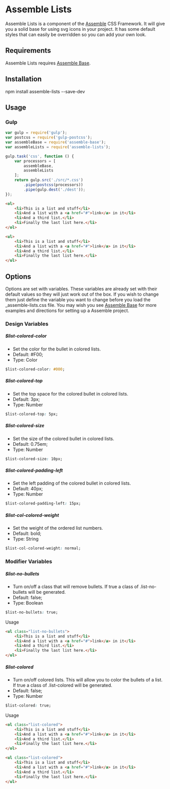 [Assemble]:                http://assemblecss.com
[Assemble Base]:           https://github.com/lukelarsen/assemble-base

# Assemble Lists
Assemble Lists is a component of the [Assemble] CSS Framework. It will give you a solid base for using svg icons in your project. It has some default styles that can easily be overridden so you can add your own look.

## Requirements
Assemble Lists requires [Assemble Base].

## Installation
npm install assemble-lists --save-dev

## Usage
### Gulp
```js
var gulp = require('gulp');
var postcss = require('gulp-postcss');
var assembleBase = require('assemble-base');
var assembleLists = require('assemble-lists');

gulp.task('css', function () {
    var processors = [
        assembleBase,
        assembleLists
    ];
    return gulp.src('./src/*.css')
        .pipe(postcss(processors))
        .pipe(gulp.dest('./dest'));
});
```
```html
<ol>
    <li>This is a list and stuff</li>
    <li>And a list with a <a href="#">link</a> in it</li>
    <li>And a third list.</li>
    <li>Finally the last list here.</li>
</ol>

<ul>
    <li>This is a list and stuff</li>
    <li>And a list with a <a href="#">link</a> in it</li>
    <li>And a third list.</li>
    <li>Finally the last list here.</li>
</ul>
```

## Options
Options are set with variables. These variables are already set with their default values so they will just work out of the box. If you wish to change them just define the variable you want to change before you load the _assemble-lists.css file. You may wish you see [Assemble Base] for more examples and directions for setting up a Assemble project.

### Design Variables

##### $list-colored-color
- Set the color for the bullet in colored lists.
- Default: #F00;
- Type: Color
```css
$list-colored-color: #000;
```

##### $list-colored-top
- Set the top space for the colored bullet in colored lists.
- Default: 3px;
- Type: Number
```css
$list-colored-top: 5px;
```

##### $list-colored-size
- Set the size of the colored bullet in colored lists.
- Default: 0.75em;
- Type: Number
```css
$list-colored-size: 10px;
```

##### $list-colored-padding-left
- Set the left padding of the colored bullet in colored lists.
- Default: 40px;
- Type: Number
```css
$list-colored-padding-left: 15px;
```

##### $list-col-colored-weight
- Set the weight of the ordered list numbers.
- Default: bold;
- Type: String
```css
$list-col-colored-weight: normal;
```

### Modifier Variables

##### $list-no-bullets
- Turn on/off a class that will remove bullets. If true a class of .list-no-bullets will be generated.
- Default: false;
- Type: Boolean
```css
$list-no-bullets: true;
```
Usage
```html
<ul class="list-no-bullets">
    <li>This is a list and stuff</li>
    <li>And a list with a <a href="#">link</a> in it</li>
    <li>And a third list.</li>
    <li>Finally the last list here.</li>
</ul>
```

##### $list-colored
- Turn on/off colored lists. This will allow you to color the bullets of a list. If true a class of .list-colored will be generated.
- Default: false;
- Type: Number
```css
$list-colored: true;
```
Usage
```html
<ol class="list-colored">
    <li>This is a list and stuff</li>
    <li>And a list with a <a href="#">link</a> in it</li>
    <li>And a third list.</li>
    <li>Finally the last list here.</li>
</ol>

<ul class="list-colored">
    <li>This is a list and stuff</li>
    <li>And a list with a <a href="#">link</a> in it</li>
    <li>And a third list.</li>
    <li>Finally the last list here.</li>
</ul>
```
